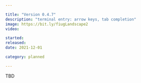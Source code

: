 ```yaml
---

title: "Version 0.4.7"
description: "terminal entry: arrow keys, tab completion"
image: https://bit.ly/fiugLandscape2
video:

started:
released:
date: 2021-12-01

category: planned

---
```


TBD
